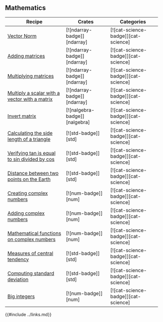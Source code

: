 ## Mathematics

| Recipe | Crates | Categories |
|--------|--------|------------|
| [Vector Norm][vector-norm] | [![ndarray-badge]][ndarray] | [![cat-science-badge]][cat-science] |
| [Adding matrices][add-matrices] | [![ndarray-badge]][ndarray] | [![cat-science-badge]][cat-science] |
| [Multiplying matrices][multiply-matrices] | [![ndarray-badge]][ndarray] | [![cat-science-badge]][cat-science] |
| [Multiply a scalar with a vector with a matrix][multiply-scalar-vector-matrix] | [![ndarray-badge]][ndarray] | [![cat-science-badge]][cat-science] |
| [Invert matrix][invert-matrix] | [![nalgebra-badge]][nalgebra] | [![cat-science-badge]][cat-science] |
| [Calculating the side length of a triangle][side-length] | [![std-badge]][std] | [![cat-science-badge]][cat-science] |
| [Verifying tan is equal to sin divided by cos][tan-sin-cos] | [![std-badge]][std] | [![cat-science-badge]][cat-science] |
| [Distance between two points on the Earth][latitude-longitude] | [![std-badge]][std] | [![cat-science-badge]][cat-science] |
| [Creating complex numbers][create-complex] | [![num-badge]][num] | [![cat-science-badge]][cat-science] |
| [Adding complex numbers][add-complex] | [![num-badge]][num] | [![cat-science-badge]][cat-science] |
| [Mathematical functions on complex numbers][mathematical-functions] | [![num-badge]][num] | [![cat-science-badge]][cat-science] |
| [Measures of central tendency][ex-central-tendency] | [![std-badge]][std] | [![cat-science-badge]][cat-science] |
| [Computing standard deviation][ex-standard-deviation] | [![std-badge]][std] | [![cat-science-badge]][cat-science] |
| [Big integers][big-integers] | [![num-badge]][num] | [![cat-science-badge]][cat-science] |

[vector-norm]: mathematics/linear_algebra.html#vector-norm
[add-matrices]: mathematics/linear_algebra.html#adding-matrices
[multiply-matrices]: mathematics/linear_algebra.html#multiplying-matrices
[multiply-scalar-vector-matrix]: mathematics/linear_algebra.html#multiply-a-scalar-with-a-vector-with-a-matrix
[invert-matrix]: mathematics/linear_algebra.html#invert-matrix
[side-length]: mathematics/trigonometry.html#calculating-the-side-length-of-a-triangle
[tan-sin-cos]: mathematics/trigonometry.html#verifying-tan-is-equal-to-sin-divided-by-cos
[latitude-longitude]: mathematics/trigonometry.html#distance-between-two-points-on-the-earth
[create-complex]: mathematics/complex_numbers.html#creating-complex-numbers
[add-complex]: mathematics/complex_numbers.html#adding-complex-numbers
[mathematical-functions]: mathematics/complex_numbers.html#mathematical-functions
[ex-central-tendency]: mathematics/statistics.html#measures-of-central-tendency
[ex-standard-deviation]: mathematics/statistics.html#standard-deviation
[big-integers]: mathematics/miscellaneous.html#big-integers

{{#include ../links.md}}
